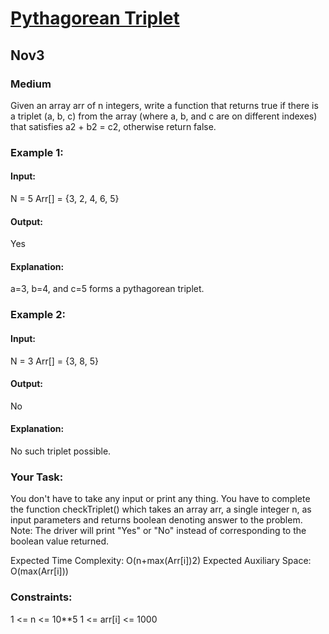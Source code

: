 # [Pythagorean Triplet](https://www.geeksforgeeks.org/problems/pythagorean-triplet3018/1)
## Nov3
### Medium

Given an array arr of n integers, write a function that returns true if there is a triplet (a, b, c) from the array (where a, b, and c are on different indexes) that satisfies a2 + b2 = c2, otherwise return false.

### Example 1:

#### Input:
N = 5
Arr[] = {3, 2, 4, 6, 5}

#### Output: 
Yes

#### Explanation: 
a=3, b=4, and c=5 forms a
pythagorean triplet.

### Example 2:

#### Input:
N = 3
Arr[] = {3, 8, 5}

#### Output: 
No

#### Explanation: 
No such triplet possible.

### Your Task:
You don't have to take any input or print any thing. You have to complete the function checkTriplet() which takes an array arr, a single integer n, as input parameters and returns boolean denoting answer to the problem.
Note: The driver will print "Yes" or "No" instead of corresponding to the boolean value returned.

Expected Time Complexity: O(n+max(Arr[i])2)
Expected Auxiliary Space: O(max(Arr[i]))

### Constraints:
1 <= n <= 10**5
1 <= arr[i] <= 1000